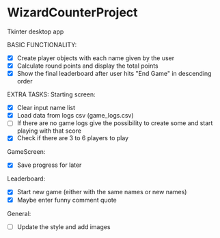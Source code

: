 # WizardCounterProject
 Tkinter desktop app

BASIC FUNCTIONALITY: 
- [x] Create player objects with each name given by the user 
- [x] Calculate round points and display the total points 
- [x] Show the final leaderboard after user hits "End Game" in descending order

EXTRA TASKS: 
Starting screen:
- [x] Clear input name list 
- [x] Load data from logs csv (game_logs.csv)
- [ ] If there are no game logs give the possibility to create some and start playing with that score
- [x] Check if there are 3 to 6 players to play

GameScreen:
- [x] Save progress for later

Leaderboard:
- [x] Start new game (either with the same names or new names)
- [x] Maybe enter funny comment quote

General:
- [ ] Update the style and add images
